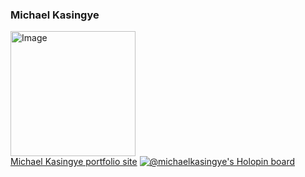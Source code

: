 ### Michael Kasingye 
<a href="https://www.michaelkasingye.com//"><img src="https://i.pinimg.com/originals/44/83/37/448337fd82e8c13de37548a9e7ca1261.jpg" height="200px" alt="Image"/></a>
<br>
<a href="https://www.michaelkasingye.com/">Michael Kasingye portfolio  site</a>
[![@michaelkasingye's Holopin board](https://holopin.io/api/user/board?user=michaelkasingye)](https://holopin.io/@michaelkasingye)





